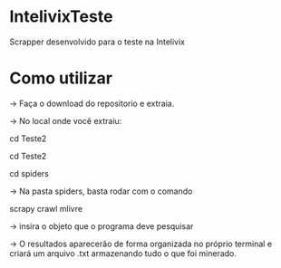 # IntelivixTeste
Scrapper desenvolvido para o teste na Intelivix
# Como utilizar
-> Faça o download do repositorio e extraia.

-> No local onde você extraiu:

cd Teste2

cd Teste2

cd spiders

-> Na pasta spiders, basta rodar com o comando

scrapy crawl mlivre

-> insira o objeto que o programa deve pesquisar

-> O resultados aparecerão de forma organizada no próprio terminal e criará um arquivo .txt armazenando tudo o que foi minerado.
